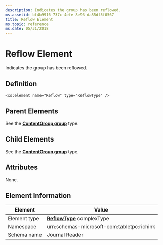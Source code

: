 ```yaml
---
description: Indicates the group has been reflowed.
ms.assetid: bf4b9916-737c-4efe-8e93-da85df5f0567
title: Reflow Element
ms.topic: reference
ms.date: 05/31/2018
---
```


# Reflow Element

Indicates the group has been reflowed.

## Definition

``` syntax
<xs:element name="Reflow" type="ReflowType" />
```

## Parent Elements

See the [**ContentGroup group**](contentgroup-group.md) type.

## Child Elements

See the [**ContentGroup group**](contentgroup-group.md) type.

## Attributes

None.

## Element Information



|  Element     | Value                                                     |
|--------------|-----------------------------------------------------------|
| Element type | [**ReflowType**](reflowtype-complex-type.md) complexType |
| Namespace    | urn:schemas-microsoft-com:tabletpc:richink                |
| Schema name  | Journal Reader                                            |



 

 

 



